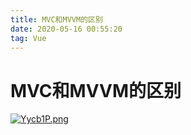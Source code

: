```yaml
---
title: MVC和MVVM的区别
date: 2020-05-16 00:55:20
tag: Vue
---
```


# MVC和MVVM的区别

[![Yycb1P.png](https://s1.ax1x.com/2020/05/16/Yycb1P.png)]()

